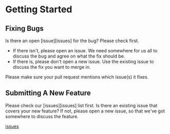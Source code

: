 # Getting Started

## Fixing Bugs

Is there an open [issue][issues] for the bug? Please check first.

* If there isn't, please open an issue. We need somewhere for us all to discuss the bug and agree on what the fix should be.
* If there is, please don't open a new issue. Use the existing issue to discuss the fix you want to merge in.

Please make sure your pull request mentions which issue(s) it fixes.

## Submitting A New Feature

Please check our [issues][issues] list first. Is there an existing issue that covers your new feature? If not, please open a new issue, so that we've got somewhere to discuss the feature.

[issues](https://github.com/SafelyTyped/ts-object-requirements/issues)